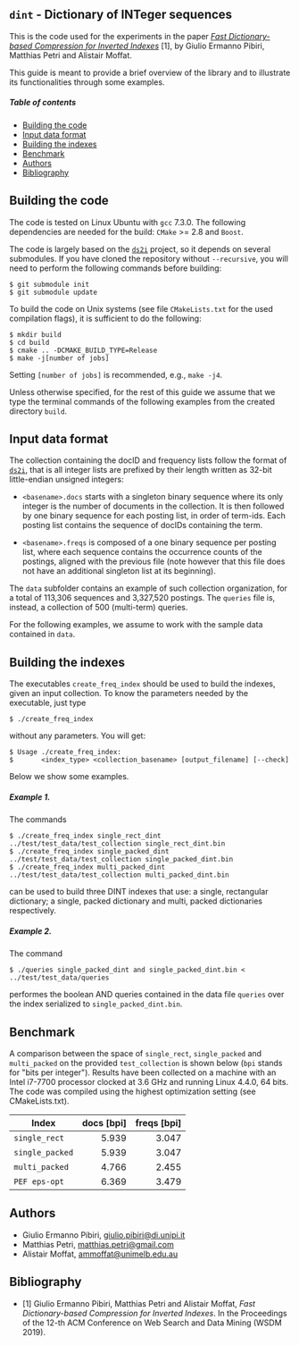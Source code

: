 `dint` - Dictionary of INTeger sequences
-------

This is the code used for the experiments in the paper [*Fast Dictionary-based Compression for Inverted Indexes*](http://pages.di.unipi.it/pibiri/papers/WSDM19.pdf) [1], by Giulio Ermanno Pibiri, Matthias Petri and Alistair Moffat.

This guide is meant to provide a brief overview of the library and to illustrate its functionalities through some examples.
##### Table of contents
* [Building the code](#building-the-code)
* [Input data format](#input-data-format)
* [Building the indexes](#building-the-indexes)
* [Benchmark](#benchmark)
* [Authors](#authors)
* [Bibliography](#bibliography)

Building the code
-----------------

The code is tested on Linux Ubuntu with `gcc` 7.3.0. The following dependencies are needed for the build: `CMake` >= 2.8 and `Boost`.

The code is largely based on the [`ds2i`](https://github.com/ot/ds2i) project, so it depends on several submodules. If you have cloned the repository without `--recursive`, you will need to perform the following commands before
building:

    $ git submodule init
    $ git submodule update

To build the code on Unix systems (see file `CMakeLists.txt` for the used compilation flags), it is sufficient to do the following:

    $ mkdir build
    $ cd build
    $ cmake .. -DCMAKE_BUILD_TYPE=Release
    $ make -j[number of jobs]

Setting `[number of jobs]` is recommended, e.g., `make -j4`.

Unless otherwise specified, for the rest of this guide we assume that we type the terminal commands of the following examples from the created directory `build`.


Input data format
-----------------
The collection containing the docID and frequency lists follow the format of [`ds2i`](https://github.com/ot/ds2i), that is all integer lists are prefixed by their length written as 32-bit little-endian unsigned integers:

* `<basename>.docs` starts with a singleton binary sequence where its only
  integer is the number of documents in the collection. It is then followed by
  one binary sequence for each posting list, in order of term-ids. Each posting
  list contains the sequence of docIDs containing the term.

* `<basename>.freqs` is composed of a one binary sequence per posting list, where
  each sequence contains the occurrence counts of the postings, aligned with the
  previous file (note however that this file does not have an additional
  singleton list at its beginning).

The `data` subfolder contains an example of such collection organization, for a total of 113,306 sequences and 3,327,520 postings. The `queries` file is, instead, a collection of 500 (multi-term) queries.

For the following examples, we assume to work with the sample data contained in `data`.

Building the indexes
--------------------

The executables `create_freq_index` should be used to build the indexes, given an input collection. To know the parameters needed by the executable, just type

    $ ./create_freq_index

without any parameters. You will get:

    $ Usage ./create_freq_index:
    $       <index_type> <collection_basename> [output_filename] [--check]

Below we show some examples.

##### Example 1.
The commands

    $ ./create_freq_index single_rect_dint ../test/test_data/test_collection single_rect_dint.bin
    $ ./create_freq_index single_packed_dint ../test/test_data/test_collection single_packed_dint.bin
    $ ./create_freq_index multi_packed_dint ../test/test_data/test_collection multi_packed_dint.bin

can be used to build three DINT indexes that use: a single, rectangular dictionary; a single, packed dictionary and multi, packed dictionaries respectively.

##### Example 2.
The command

    $ ./queries single_packed_dint and single_packed_dint.bin < ../test/test_data/queries

performes the boolean AND queries contained in the data file `queries` over the index serialized to `single_packed_dint.bin`.

Benchmark
---------

A comparison between the space of `single_rect`, `single_packed` and `multi_packed` on the provided `test_collection` is shown below (`bpi` stands for "bits per integer"). Results have been collected on a machine with an Intel i7-7700 processor clocked at 3.6 GHz and running Linux 4.4.0, 64 bits. The code was compiled using the highest optimization setting (see CMakeLists.txt).

|     **Index**     |**docs [bpi]**  |**freqs [bpi]**  |
|-------------------|---------------:|----------------:|
|`single_rect`      | 5.939          | 3.047           |
|`single_packed`    | 5.939          | 3.047           |
|`multi_packed`     | 4.766          | 2.455           |
|`PEF eps-opt`      | 6.369          | 3.479           |


Authors
-------
* Giulio Ermanno Pibiri, <giulio.pibiri@di.unipi.it>
* Matthias Petri, <matthias.petri@gmail.com>
* Alistair Moffat, <ammoffat@unimelb.edu.au>

Bibliography
------------
* [1] Giulio Ermanno Pibiri, Matthias Petri and Alistair Moffat, *Fast Dictionary-based Compression for Inverted Indexes*. In the Proceedings of the 12-th ACM Conference on Web Search and Data Mining (WSDM 2019).